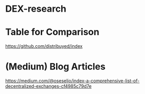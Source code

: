 # DEX-research

# Table for Comparison

https://github.com/distribuyed/index

# (Medium) Blog Articles

https://medium.com/@oseselio/index-a-comprehensive-list-of-decentralized-exchanges-cf4985c79d7e
